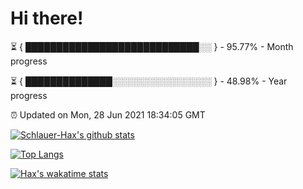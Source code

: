 # Hi there!

⏳ { ████████████████████████████░░ } - 95.77% - Month progress

⏳ { ██████████████░░░░░░░░░░░░░░░░ } - 48.98% - Year progress

⏰ Updated on Mon, 28 Jun 2021 18:34:05 GMT


[![Schlauer-Hax's github stats](https://github-readme-stats.vercel.app/api?username=Schlauer-Hax&show_icons=true&theme=dark&count_private=true)](https://github.com/Schlauer-Hax)


[![Top Langs](https://github-readme-stats.vercel.app/api/top-langs/?username=Schlauer-Hax&layout=compact&theme=dark)](https://github.com/Schlauer-Hax?tab=repositories)


[![Hax's wakatime stats](https://github-readme-stats.vercel.app/api/wakatime?username=Hax&theme=dark)](https://wakatime.com/@Hax)

